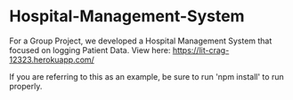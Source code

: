 # Hospital-Management-System

For a Group Project, we developed a Hospital Management System that focused on logging Patient Data. View here: https://lit-crag-12323.herokuapp.com/

If you are referring to this as an example, be sure to run 'npm install' to run properly.
